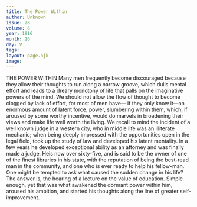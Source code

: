 ```yaml
---
title: The Power Within
author: Unknown
issue: 28
volume: 6
year: 1916
month: 26
day: V
tags:
layout: page.njk
image:
---
```

THE POWER WITHIN       Many men frequently become discouraged because they allow their thoughts to run along a narrow groove, which dulls mental effort and leads to a dreary monotony of life that palls on the imaginative powers of the mind. We should not allow the flow of thought to become clogged by lack of effort, for most of men have— if they only know it—an enormous amount of latent force, power, slumbering within them, which, if aroused by some worthy incentive, would do marvels in broadening their views and make life well worth the living.       We recall to mind the incident of a well known judge in a western city, who in middle life was an illiterate mechanic; when being deeply impressed with the opportunities open in the legal field, took up the study of law and developed his latent mentality. In a few years he developed exceptional ability as an attorney and was finally made a judge. Heis now over sixty-five, and is said to be the owner of one of the finest libraries in his state, with the reputation of being the best-read man in the community, and one who is ever ready to help his fellow-man.       One might be tempted to ask what caused the sudden change in his life? The answer is, the hearing of a lecture on the value of education. Simple enough, yet that was what awakened the dormant power within him, aroused his ambition, and started his thoughts along the line of greater self-improvement.   


